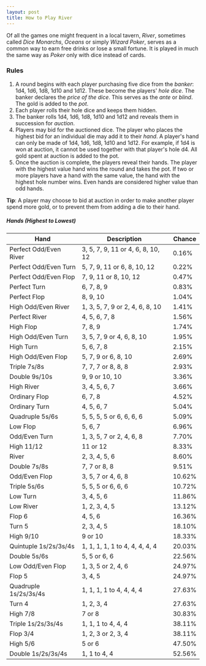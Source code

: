 ```yaml
---
layout: post
title: How to Play River
---
```


Of all the games one might frequent in a local tavern, *River*, sometimes called *Dice Monarchs*, *Oceans* or simply *Wizard Poker*, serves as a common way to earn free drinks or lose a small fortune. It is played in much the same way as *Poker* only with dice instead of cards.

### Rules

1. A round begins with each player purchasing five dice from the *banker*: 1d4, 1d6, 1d8, 1d10 and 1d12. These become the players' *hole dice*. The banker declares the *price of the dice*. This serves as the *ante* or *blind*. The gold is added to the *pot*.
2. Each player rolls their hole dice and keeps them hidden.
3. The banker rolls 1d4, 1d6, 1d8, 1d10 and 1d12 and reveals them in succession for *auction*.
4. Players may bid for the auctioned dice. The player who places the highest bid for an individual die may add it to their *hand*. A player's hand can only be made of 1d4, 1d6, 1d8, 1d10 and 1d12. For example, if 1d4 is won at auction, it cannot be used together with that player's hole d4. All gold spent at auction is added to the pot.
5. Once the auction is complete, the players reveal their hands. The player with the highest value hand wins the round and takes the pot. If two or more players have a hand with the same value, the hand with the highest hole number wins. Even hands are considered higher value than odd hands.

**Tip**: A player may choose to bid at auction in order to make another player spend more gold, or to prevent them from adding a die to their hand.

##### **Hands (Highest to Lowest)**

| Hand                   | Description                       | Chance |
| ---------------------- | --------------------------------- | ------ |
| Perfect Odd/Even River | 3, 5, 7, 9, 11 or 4, 6, 8, 10, 12 | 0.16%  |
| Perfect Odd/Even Turn  | 5, 7, 9, 11 or 6, 8, 10, 12       | 0.22%  |
| Perfect Odd/Even Flop  | 7, 9, 11 or 8, 10, 12             | 0.47%  |
| Perfect Turn           | 6, 7, 8, 9                        | 0.83%  |
| Perfect Flop           | 8, 9, 10                          | 1.04%  |
| High Odd/Even River    | 1, 3, 5, 7, 9 or 2, 4, 6, 8, 10   | 1.41%  |
| Perfect River          | 4, 5, 6, 7, 8                     | 1.56%  |
| High Flop              | 7, 8, 9                           | 1.74%  |
| High Odd/Even Turn     | 3, 5, 7, 9 or 4, 6, 8, 10         | 1.95%  |
| High Turn              | 5, 6, 7, 8                        | 2.15%  |
| High Odd/Even Flop     | 5, 7, 9 or 6, 8, 10               | 2.69%  |
| Triple 7s/8s           | 7, 7, 7 or 8, 8, 8                | 2.93%  |
| Double 9s/10s          | 9, 9 or 10, 10                    | 3.36%  |
| High River             | 3, 4, 5, 6, 7                     | 3.66%  |
| Ordinary Flop          | 6, 7, 8                           | 4.52%  |
| Ordinary Turn          | 4, 5, 6, 7                        | 5.04%  |
| Quadruple 5s/6s        | 5, 5, 5, 5 or 6, 6, 6, 6          | 5.09%  |
| Low Flop               | 5, 6, 7                           | 6.96%  |
| Odd/Even Turn          | 1, 3, 5, 7 or 2, 4, 6, 8          | 7.70%  |
| High 11/12             | 11 or 12                          | 8.33%  |
| River                  | 2, 3, 4, 5, 6                     | 8.60%  |
| Double 7s/8s           | 7, 7 or 8, 8                      | 9.51%  |
| Odd/Even Flop          | 3, 5, 7 or 4, 6, 8                | 10.62% |
| Triple 5s/6s           | 5, 5, 5 or 6, 6, 6                | 10.72% |
| Low Turn               | 3, 4, 5, 6                        | 11.86% |
| Low River              | 1, 2, 3, 4, 5                     | 13.12% |
| Flop 6                 | 4, 5, 6                           | 16.36% |
| Turn 5                 | 2, 3, 4, 5                        | 18.10% |
| High 9/10              | 9 or 10                           | 18.33% |
| Quintuple 1s/2s/3s/4s  | 1, 1, 1, 1, 1 to 4, 4, 4, 4, 4    | 20.03% |
| Double 5s/6s           | 5, 5 or 6, 6                      | 22.56% |
| Low Odd/Even Flop      | 1, 3, 5 or 2, 4, 6                | 24.97% |
| Flop 5                 | 3, 4, 5                           | 24.97% |
| Quadruple 1s/2s/3s/4s  | 1, 1, 1, 1 to 4, 4, 4, 4          | 27.63% |
| Turn 4                 | 1, 2, 3, 4                        | 27.63% |
| High 7/8               | 7 or 8                            | 30.83% |
| Triple 1s/2s/3s/4s     | 1, 1, 1 to 4, 4, 4                | 38.11% |
| Flop 3/4               | 1, 2, 3 or 2, 3, 4                | 38.11% |
| High 5/6               | 5 or 6                            | 47.50% |
| Double 1s/2s/3s/4s     | 1, 1 to 4, 4                      | 52.56% |

